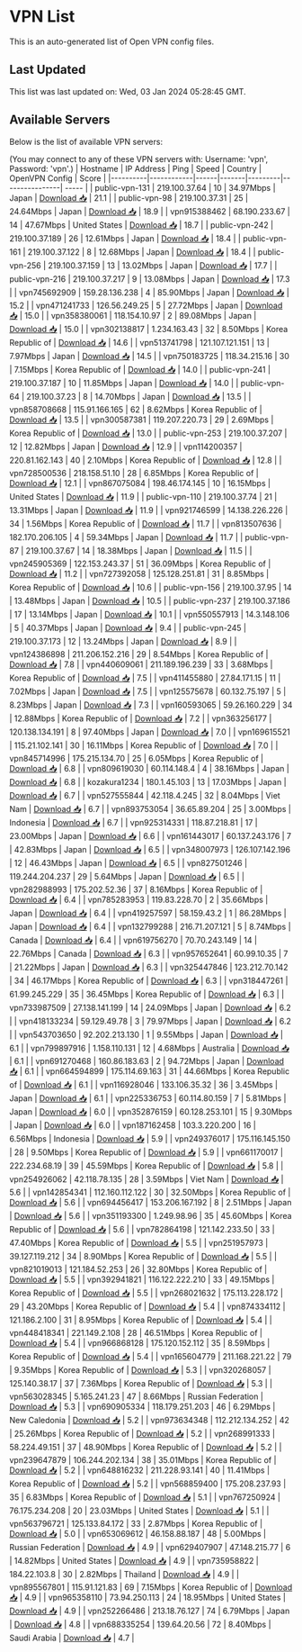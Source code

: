 # VPN List

This is an auto-generated list of Open VPN config files.

## Last Updated

This list was last updated on: Wed, 03 Jan 2024 05:28:45 GMT.

## Available Servers

Below is the list of available VPN servers:

(You may connect to any of these VPN servers with: Username: 'vpn', Password: 'vpn'.)
| Hostname | IP Address | Ping | Speed | Country | OpenVPN Config | Score |
|----------|------------|------|-------|---------|----------------| ----- |
| public-vpn-131 | 219.100.37.64 | 10 | 34.97Mbps | Japan | [Download 📥](./configs/server_0_JP.ovpn) | 21.1 |
| public-vpn-98 | 219.100.37.31 | 25 | 24.64Mbps | Japan | [Download 📥](./configs/server_1_JP.ovpn) | 18.9 |
| vpn915388462 | 68.190.233.67 | 14 | 47.67Mbps | United States | [Download 📥](./configs/server_2_US.ovpn) | 18.7 |
| public-vpn-242 | 219.100.37.189 | 26 | 12.61Mbps | Japan | [Download 📥](./configs/server_3_JP.ovpn) | 18.4 |
| public-vpn-161 | 219.100.37.122 | 8 | 12.68Mbps | Japan | [Download 📥](./configs/server_4_JP.ovpn) | 18.4 |
| public-vpn-256 | 219.100.37.159 | 13 | 13.02Mbps | Japan | [Download 📥](./configs/server_5_JP.ovpn) | 17.7 |
| public-vpn-216 | 219.100.37.217 | 9 | 13.08Mbps | Japan | [Download 📥](./configs/server_6_JP.ovpn) | 17.3 |
| vpn745692909 | 159.28.136.238 | 4 | 85.90Mbps | Japan | [Download 📥](./configs/server_7_JP.ovpn) | 15.2 |
| vpn471241733 | 126.56.249.25 | 5 | 27.72Mbps | Japan | [Download 📥](./configs/server_8_JP.ovpn) | 15.0 |
| vpn358380061 | 118.154.10.97 | 2 | 89.08Mbps | Japan | [Download 📥](./configs/server_9_JP.ovpn) | 15.0 |
| vpn302138817 | 1.234.163.43 | 32 | 8.50Mbps | Korea Republic of | [Download 📥](./configs/server_10_KR.ovpn) | 14.6 |
| vpn513741798 | 121.107.121.151 | 13 | 7.97Mbps | Japan | [Download 📥](./configs/server_11_JP.ovpn) | 14.5 |
| vpn750183725 | 118.34.215.16 | 30 | 7.15Mbps | Korea Republic of | [Download 📥](./configs/server_12_KR.ovpn) | 14.0 |
| public-vpn-241 | 219.100.37.187 | 10 | 11.85Mbps | Japan | [Download 📥](./configs/server_13_JP.ovpn) | 14.0 |
| public-vpn-64 | 219.100.37.23 | 8 | 14.70Mbps | Japan | [Download 📥](./configs/server_14_JP.ovpn) | 13.5 |
| vpn858708668 | 115.91.166.165 | 62 | 8.62Mbps | Korea Republic of | [Download 📥](./configs/server_15_KR.ovpn) | 13.5 |
| vpn300587381 | 119.207.220.73 | 29 | 2.69Mbps | Korea Republic of | [Download 📥](./configs/server_16_KR.ovpn) | 13.0 |
| public-vpn-253 | 219.100.37.207 | 12 | 12.82Mbps | Japan | [Download 📥](./configs/server_17_JP.ovpn) | 12.9 |
| vpn114200357 | 220.81.162.143 | 40 | 2.10Mbps | Korea Republic of | [Download 📥](./configs/server_18_KR.ovpn) | 12.8 |
| vpn728500536 | 218.158.51.10 | 28 | 6.85Mbps | Korea Republic of | [Download 📥](./configs/server_19_KR.ovpn) | 12.1 |
| vpn867075084 | 198.46.174.145 | 10 | 16.15Mbps | United States | [Download 📥](./configs/server_20_US.ovpn) | 11.9 |
| public-vpn-110 | 219.100.37.74 | 21 | 13.31Mbps | Japan | [Download 📥](./configs/server_21_JP.ovpn) | 11.9 |
| vpn921746599 | 14.138.226.226 | 34 | 1.56Mbps | Korea Republic of | [Download 📥](./configs/server_22_KR.ovpn) | 11.7 |
| vpn813507636 | 182.170.206.105 | 4 | 59.34Mbps | Japan | [Download 📥](./configs/server_23_JP.ovpn) | 11.7 |
| public-vpn-87 | 219.100.37.67 | 14 | 18.38Mbps | Japan | [Download 📥](./configs/server_24_JP.ovpn) | 11.5 |
| vpn245905369 | 122.153.243.37 | 51 | 36.09Mbps | Korea Republic of | [Download 📥](./configs/server_25_KR.ovpn) | 11.2 |
| vpn727392058 | 125.128.251.81 | 31 | 8.85Mbps | Korea Republic of | [Download 📥](./configs/server_26_KR.ovpn) | 10.6 |
| public-vpn-156 | 219.100.37.95 | 14 | 13.48Mbps | Japan | [Download 📥](./configs/server_27_JP.ovpn) | 10.5 |
| public-vpn-237 | 219.100.37.186 | 17 | 13.14Mbps | Japan | [Download 📥](./configs/server_28_JP.ovpn) | 10.1 |
| vpn550557913 | 14.3.148.106 | 5 | 40.37Mbps | Japan | [Download 📥](./configs/server_29_JP.ovpn) | 9.4 |
| public-vpn-245 | 219.100.37.173 | 12 | 13.24Mbps | Japan | [Download 📥](./configs/server_30_JP.ovpn) | 8.9 |
| vpn124386898 | 211.206.152.216 | 29 | 8.54Mbps | Korea Republic of | [Download 📥](./configs/server_31_KR.ovpn) | 7.8 |
| vpn440609061 | 211.189.196.239 | 33 | 3.68Mbps | Korea Republic of | [Download 📥](./configs/server_32_KR.ovpn) | 7.5 |
| vpn411455880 | 27.84.171.15 | 11 | 7.02Mbps | Japan | [Download 📥](./configs/server_33_JP.ovpn) | 7.5 |
| vpn125575678 | 60.132.75.197 | 5 | 8.23Mbps | Japan | [Download 📥](./configs/server_34_JP.ovpn) | 7.3 |
| vpn160593065 | 59.26.160.229 | 34 | 12.88Mbps | Korea Republic of | [Download 📥](./configs/server_35_KR.ovpn) | 7.2 |
| vpn363256177 | 120.138.134.191 | 8 | 97.40Mbps | Japan | [Download 📥](./configs/server_36_JP.ovpn) | 7.0 |
| vpn169615521 | 115.21.102.141 | 30 | 16.11Mbps | Korea Republic of | [Download 📥](./configs/server_37_KR.ovpn) | 7.0 |
| vpn845714996 | 175.215.134.70 | 25 | 6.05Mbps | Korea Republic of | [Download 📥](./configs/server_38_KR.ovpn) | 6.8 |
| vpn809619030 | 60.114.148.4 | 4 | 38.16Mbps | Japan | [Download 📥](./configs/server_39_JP.ovpn) | 6.8 |
| kozakura1234 | 180.1.45.103 | 13 | 17.03Mbps | Japan | [Download 📥](./configs/server_40_JP.ovpn) | 6.7 |
| vpn527555844 | 42.118.4.245 | 32 | 8.04Mbps | Viet Nam | [Download 📥](./configs/server_41_VN.ovpn) | 6.7 |
| vpn893753054 | 36.65.89.204 | 25 | 3.00Mbps | Indonesia | [Download 📥](./configs/server_42_ID.ovpn) | 6.7 |
| vpn925314331 | 118.87.218.81 | 17 | 23.00Mbps | Japan | [Download 📥](./configs/server_43_JP.ovpn) | 6.6 |
| vpn161443017 | 60.137.243.176 | 7 | 42.83Mbps | Japan | [Download 📥](./configs/server_44_JP.ovpn) | 6.5 |
| vpn348007973 | 126.107.142.196 | 12 | 46.43Mbps | Japan | [Download 📥](./configs/server_45_JP.ovpn) | 6.5 |
| vpn827501246 | 119.244.204.237 | 29 | 5.64Mbps | Japan | [Download 📥](./configs/server_46_JP.ovpn) | 6.5 |
| vpn282988993 | 175.202.52.36 | 37 | 8.16Mbps | Korea Republic of | [Download 📥](./configs/server_47_KR.ovpn) | 6.4 |
| vpn785283953 | 119.83.228.70 | 2 | 35.66Mbps | Japan | [Download 📥](./configs/server_48_JP.ovpn) | 6.4 |
| vpn419257597 | 58.159.43.2 | 1 | 86.28Mbps | Japan | [Download 📥](./configs/server_49_JP.ovpn) | 6.4 |
| vpn132799288 | 216.71.207.121 | 5 | 8.74Mbps | Canada | [Download 📥](./configs/server_50_CA.ovpn) | 6.4 |
| vpn619756270 | 70.70.243.149 | 14 | 22.76Mbps | Canada | [Download 📥](./configs/server_51_CA.ovpn) | 6.3 |
| vpn957652641 | 60.99.10.35 | 7 | 21.22Mbps | Japan | [Download 📥](./configs/server_52_JP.ovpn) | 6.3 |
| vpn325447846 | 123.212.70.142 | 34 | 46.17Mbps | Korea Republic of | [Download 📥](./configs/server_53_KR.ovpn) | 6.3 |
| vpn318447261 | 61.99.245.229 | 35 | 36.45Mbps | Korea Republic of | [Download 📥](./configs/server_54_KR.ovpn) | 6.3 |
| vpn733987509 | 27.138.141.199 | 14 | 24.09Mbps | Japan | [Download 📥](./configs/server_55_JP.ovpn) | 6.2 |
| vpn418133234 | 59.129.49.78 | 3 | 79.97Mbps | Japan | [Download 📥](./configs/server_56_JP.ovpn) | 6.2 |
| vpn543703650 | 92.202.213.130 | 1 | 9.55Mbps | Japan | [Download 📥](./configs/server_57_JP.ovpn) | 6.1 |
| vpn799897916 | 1.158.110.131 | 12 | 4.68Mbps | Australia | [Download 📥](./configs/server_58_AU.ovpn) | 6.1 |
| vpn691270468 | 160.86.183.63 | 2 | 94.72Mbps | Japan | [Download 📥](./configs/server_59_JP.ovpn) | 6.1 |
| vpn664594899 | 175.114.69.163 | 31 | 44.66Mbps | Korea Republic of | [Download 📥](./configs/server_60_KR.ovpn) | 6.1 |
| vpn116928046 | 133.106.35.32 | 36 | 3.45Mbps | Japan | [Download 📥](./configs/server_61_JP.ovpn) | 6.1 |
| vpn225336753 | 60.114.80.159 | 7 | 5.81Mbps | Japan | [Download 📥](./configs/server_62_JP.ovpn) | 6.0 |
| vpn352876159 | 60.128.253.101 | 15 | 9.30Mbps | Japan | [Download 📥](./configs/server_63_JP.ovpn) | 6.0 |
| vpn187162458 | 103.3.220.200 | 16 | 6.56Mbps | Indonesia | [Download 📥](./configs/server_64_ID.ovpn) | 5.9 |
| vpn249376017 | 175.116.145.150 | 28 | 9.50Mbps | Korea Republic of | [Download 📥](./configs/server_65_KR.ovpn) | 5.9 |
| vpn661170017 | 222.234.68.19 | 39 | 45.59Mbps | Korea Republic of | [Download 📥](./configs/server_66_KR.ovpn) | 5.8 |
| vpn254926062 | 42.118.78.135 | 28 | 3.59Mbps | Viet Nam | [Download 📥](./configs/server_67_VN.ovpn) | 5.6 |
| vpn142854341 | 112.160.112.122 | 30 | 32.50Mbps | Korea Republic of | [Download 📥](./configs/server_68_KR.ovpn) | 5.6 |
| vpn694456417 | 153.206.167.192 | 8 | 2.51Mbps | Japan | [Download 📥](./configs/server_69_JP.ovpn) | 5.6 |
| vpn351193300 | 1.249.98.96 | 35 | 45.60Mbps | Korea Republic of | [Download 📥](./configs/server_70_KR.ovpn) | 5.6 |
| vpn782864198 | 121.142.233.50 | 33 | 47.40Mbps | Korea Republic of | [Download 📥](./configs/server_71_KR.ovpn) | 5.5 |
| vpn251957973 | 39.127.119.212 | 34 | 8.90Mbps | Korea Republic of | [Download 📥](./configs/server_72_KR.ovpn) | 5.5 |
| vpn821019013 | 121.184.52.253 | 26 | 32.80Mbps | Korea Republic of | [Download 📥](./configs/server_73_KR.ovpn) | 5.5 |
| vpn392941821 | 116.122.222.210 | 33 | 49.15Mbps | Korea Republic of | [Download 📥](./configs/server_74_KR.ovpn) | 5.5 |
| vpn268021632 | 175.113.228.172 | 29 | 43.20Mbps | Korea Republic of | [Download 📥](./configs/server_75_KR.ovpn) | 5.4 |
| vpn874334112 | 121.186.2.100 | 31 | 8.95Mbps | Korea Republic of | [Download 📥](./configs/server_76_KR.ovpn) | 5.4 |
| vpn448418341 | 221.149.2.108 | 28 | 46.51Mbps | Korea Republic of | [Download 📥](./configs/server_77_KR.ovpn) | 5.4 |
| vpn966868128 | 175.120.152.112 | 35 | 8.59Mbps | Korea Republic of | [Download 📥](./configs/server_78_KR.ovpn) | 5.4 |
| vpn165604779 | 211.168.221.22 | 79 | 9.35Mbps | Korea Republic of | [Download 📥](./configs/server_79_KR.ovpn) | 5.3 |
| vpn320268057 | 125.140.38.17 | 37 | 7.36Mbps | Korea Republic of | [Download 📥](./configs/server_80_KR.ovpn) | 5.3 |
| vpn563028345 | 5.165.241.23 | 47 | 8.66Mbps | Russian Federation | [Download 📥](./configs/server_81_RU.ovpn) | 5.3 |
| vpn690905334 | 118.179.251.203 | 46 | 6.29Mbps | New Caledonia | [Download 📥](./configs/server_82_NC.ovpn) | 5.2 |
| vpn973634348 | 112.212.134.252 | 42 | 25.26Mbps | Korea Republic of | [Download 📥](./configs/server_83_KR.ovpn) | 5.2 |
| vpn268991333 | 58.224.49.151 | 37 | 48.90Mbps | Korea Republic of | [Download 📥](./configs/server_84_KR.ovpn) | 5.2 |
| vpn239647879 | 106.244.202.134 | 38 | 35.01Mbps | Korea Republic of | [Download 📥](./configs/server_85_KR.ovpn) | 5.2 |
| vpn648816232 | 211.228.93.141 | 40 | 11.41Mbps | Korea Republic of | [Download 📥](./configs/server_86_KR.ovpn) | 5.2 |
| vpn568859400 | 175.208.237.93 | 35 | 6.83Mbps | Korea Republic of | [Download 📥](./configs/server_87_KR.ovpn) | 5.1 |
| vpn767250924 | 76.175.234.208 | 20 | 23.03Mbps | United States | [Download 📥](./configs/server_88_US.ovpn) | 5.1 |
| vpn563796721 | 125.133.84.172 | 33 | 2.87Mbps | Korea Republic of | [Download 📥](./configs/server_89_KR.ovpn) | 5.0 |
| vpn653069612 | 46.158.88.187 | 48 | 5.00Mbps | Russian Federation | [Download 📥](./configs/server_90_RU.ovpn) | 4.9 |
| vpn629407907 | 47.148.215.77 | 6 | 14.82Mbps | United States | [Download 📥](./configs/server_91_US.ovpn) | 4.9 |
| vpn735958822 | 184.22.103.8 | 30 | 2.82Mbps | Thailand | [Download 📥](./configs/server_92_TH.ovpn) | 4.9 |
| vpn895567801 | 115.91.121.83 | 69 | 7.15Mbps | Korea Republic of | [Download 📥](./configs/server_93_KR.ovpn) | 4.9 |
| vpn965358110 | 73.94.250.113 | 24 | 18.95Mbps | United States | [Download 📥](./configs/server_94_US.ovpn) | 4.9 |
| vpn252266486 | 213.18.76.127 | 74 | 6.79Mbps | Japan | [Download 📥](./configs/server_95_JP.ovpn) | 4.8 |
| vpn688335254 | 139.64.20.56 | 72 | 8.40Mbps | Saudi Arabia | [Download 📥](./configs/server_96_SA.ovpn) | 4.7 |
